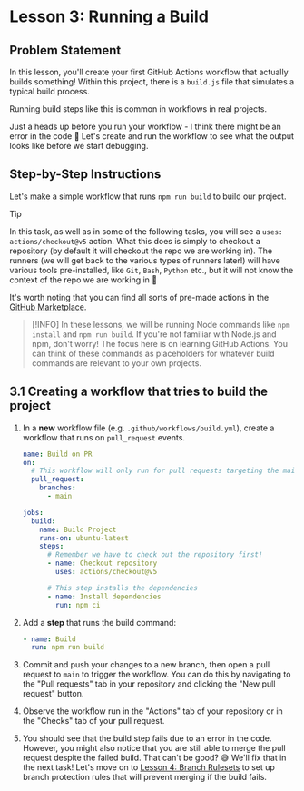 # Lesson 3: Running a Build

## Problem Statement

In this lesson, you'll create your first GitHub Actions workflow that actually
builds something! Within this project, there is a `build.js` file that simulates
a typical build process.

Running build steps like this is common in workflows in real projects.

Just a heads up before you run your workflow - I think there might be an error
in the code 🧨 Let's create and run the workflow to see what the output looks
like before we start debugging.

## Step-by-Step Instructions

Let's make a simple workflow that runs `npm run build` to build our project.

> [!TIP]
> In this task, as well as in some of the following tasks, you will see a
> `uses: actions/checkout@v5` action. What this does is simply to checkout a
> repository (by default it will checkout the repo we are working in). The
> runners (we will get back to the various types of runners later!) will have
> various tools pre-installed, like `Git`, `Bash`, `Python` etc., but it will
> not know the context of the repo we are working in 🤖

It's worth noting that you can find all sorts of pre-made actions in the
[GitHub Marketplace](https://github.com/marketplace?type=actions).


> [!INFO]
> In these lessons, we will be running Node commands like `npm install`
> and `npm run build`. If you're not familiar with Node.js and npm, don't worry!
> The focus here is on learning GitHub Actions. You can think of these commands
> as placeholders for whatever build commands are relevant to your own projects.

## 3.1 Creating a workflow that tries to build the project

1. In a **new** workflow file (e.g. `.github/workflows/build.yml`), create a
   workflow that runs on `pull_request` events.

   ```yaml
   name: Build on PR
   on:
     # This workflow will only run for pull requests targeting the main branch
     pull_request:
       branches:
         - main

   jobs:
     build:
       name: Build Project
       runs-on: ubuntu-latest
       steps:
         # Remember we have to check out the repository first!
         - name: Checkout repository
           uses: actions/checkout@v5

         # This step installs the dependencies
         - name: Install dependencies
           run: npm ci
   ```

2. Add a **step** that runs the build command:

   ```yaml
   - name: Build
     run: npm run build
   ```

3. Commit and push your changes to a new branch, then open a pull request to
   `main` to trigger the workflow. You can do this by navigating to the "Pull
   requests" tab in your repository and clicking the "New pull request" button.

4. Observe the workflow run in the "Actions" tab of your repository or in the
   "Checks" tab of your pull request.

5. You should see that the build step fails due to an error in the code.
   However, you might also notice that you are still able to merge the pull
   request despite the failed build. That can't be good? 😅 We'll fix that in
   the next task! Let's move on to
   [Lesson 4: Branch Rulesets](./004-branch-rulesets.md) to set up branch
   protection rules that will prevent merging if the build fails.
